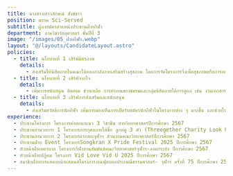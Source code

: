 ```yaml
---
title: นางสาวเสาวลักษณ์ สังข์ขาว
position: พรรค Sci-Served
subtitle: ผู้ลงสมัครตำแหน่งประธานฝ่ายกีฬา
department: ภาควิชาวัสดุศาสตร์ ชั้นปีที่ 3
image: "/images/05_ฝ่ายกีฬา.webp"
layout: "@/layouts/CandidateLayout.astro"
policies:
  - title: นโยบายที่ 1 เสิร์ฟมิตรภาพ
    details:
      - ส่งเสริมให้นิสิตภายในคณะได้ออกกําลังกายเสริมสร้างสุขภาพ โดยการจัดโครงการวิ่งเพื่อสุขภาพหรือการออกกําลังกายในรูปแบบอื่น ๆ ที่นิสิตทุกคนสามารถเข้าร่วมได้โดยไม่จําเป็นต้องมีประสบการณ์
  - title: นโยบายที่ 2 เสิร์ฟจากใจ
    details:
      - เพิ่มการสนับสนุน ติดตาม ช่วยเหลือ การทํางานของชมรมและกลุ่มนิสิตภายใต้การดูแล เช่น งานเอกสาร งบประมาณ รวมถึงการประสานงานกับหน่วยงานต่าง ๆ อย่างใกล้ชิด
  - title: นโยบายที่ 3 เสิร์ฟการส่งเสริมและสนับสนุน
    details:
      - ส่งเสริมสวัสดิการนักกีฬา เพิ่มการมองเห็นการเปิดรับสมัครนักกีฬาในโครงการต่าง ๆ มากขึ้น และช่วยโปรโมทให้กลุ่มนิสิตกีฬาเป็นที่รู้จักมากยิ่งขึ้น
experience:
  - ประธานโครงการ โครงการค่ายแนะแนว 3 วิชาชีพ สายวิทยาศาสตร์ปีการศึกษา 2567
  - ประธานอํานวยการ 1 โครงการการกุศลภายใต้ชื่อ ลูกหมู 3 ตัว (Threegether Charity Look Mhoo 3 Tua) ปีการศึกษา 2567
  - ประธานอํานวยการ 2 โครงการแรกพบจุฬาฯ ส่วนงานคณะวิทยาศาสตร์ปีการศึกษา 2567
  - ประธานฝ่าย Event โครงการSongkran X Pride Festival 2025 ปีการศึกษา 2567
  - หัวหน้าฝ่ายพยาบาล โครงการกีฬาสานสัมพันธ์คณะวิทยาศาสตร์จุฬาฯ-ลาดกระบัง ปีการศึกษา 2567
  - หัวหน้าฝ่ายปฏิคม โครงการ Vid Love Vid U 2025 ปีการศึกษา 2567
  - สมาชิกฝ่ายการแสดงหน้าแสตนด์โครงการงานฟุตบอลประเพณีธรรมศาสตร์- จุฬาฯ ครั้งที่ 75 ปีการศึกษา 2567
---
```

